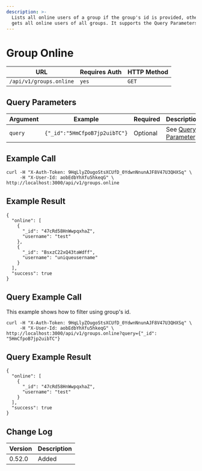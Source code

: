 ```yaml
---
description: >-
  Lists all online users of a group if the group's id is provided, otherwise it
  gets all online users of all groups. It supports the Query Parameters only.
---
```


# Group Online

| URL                     | Requires Auth | HTTP Method |
| ----------------------- | ------------- | ----------- |
| `/api/v1/groups.online` | `yes`         | `GET`       |

## Query Parameters

| Argument | Example                       | Required | Description                                                                                                                                   |
| -------- | ----------------------------- | -------- | --------------------------------------------------------------------------------------------------------------------------------------------- |
| `query`  | `{"_id":"5HmCfpoB7jp2uibTC"}` | Optional | See [Query Parameter](https://github.com/RocketChat/docs/blob/aeb4dd8de5017b7cd9c9d9367a0e2155f911ba5a/api/rest-api/query-and-fields-info.md) |

## Example Call

```
curl -H "X-Auth-Token: 9HqLlyZOugoStsXCUfD_0YdwnNnunAJF8V47U3QHXSq" \
     -H "X-User-Id: aobEdbYhXfu5hkeqG" \
http://localhost:3000/api/v1/groups.online
```

## Example Result

```
{
  "online": [
    {
      "_id": "47cRd58HnWwpqxhaZ",
      "username": "test"
    },
    {
      "_id": "BsxzC22xQ43taWdff",
      "username": "uniqueusername"
    }
  ],
  "success": true
}
```

## Query Example Call

This example shows how to filter using group's id.

```
curl -H "X-Auth-Token: 9HqLlyZOugoStsXCUfD_0YdwnNnunAJF8V47U3QHXSq" \
     -H "X-User-Id: aobEdbYhXfu5hkeqG" \
http://localhost:3000/api/v1/groups.online?query={"_id": "5HmCfpoB7jp2uibTC"}
```

## Query Example Result

```
{
  "online": [
    {
      "_id": "47cRd58HnWwpqxhaZ",
      "username": "test"
    }
  ],
  "success": true
}
```

## Change Log

| Version | Description |
| ------- | ----------- |
| 0.52.0  | Added       |
